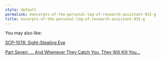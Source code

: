 ```yaml
---
style: default
permalink: Xexcerpts-of-the-personal-log-of-research-assistant-915-g
title: excerpts-of-the-personal-log-of-research-assistant-915-g
---
```

You may also like:

[SCP-1078: Sight-Stealing Eye](http://scp-wiki.net/scp-1078)

[Part Seven: ... And Whenever They Catch You, They Will Kill You...](http://scp-wiki.net/ofanendlesshunt-partseven-andwhenevertheycatchyou)
